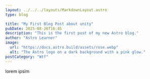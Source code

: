 ```yaml
---
layout: ../../../layouts/MarkdownLayout.astro
type: blog

title: "My First Blog Post about unity"
pubDate: 2025-08-26T16:45
description: "This is the first post of my new Astro blog."
author: "Astro Learner"
image:
  url: "https://docs.astro.build/assets/rose.webp"
  alt: "The Astro logo on a dark background with a pink glow."
postCategory: "Wtf"
---
```


lorem ipsim